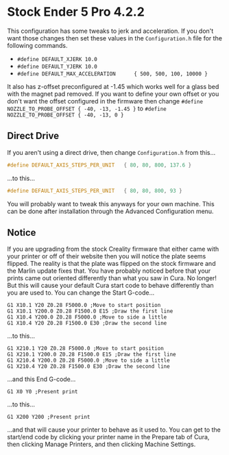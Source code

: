 # Stock Ender 5 Pro 4.2.2

This configuration has some tweaks to jerk and acceleration. If you don't want those changes then set these values in the `Configuration.h` file for the following commands.

- `#define DEFAULT_XJERK 10.0`
- `#define DEFAULT_YJERK 10.0`
- `#define DEFAULT_MAX_ACCELERATION      { 500, 500, 100, 10000 }`

It also has z-offset preconfigured at -1.45 which works well for a glass bed with the magnet pad removed. If you want to define your own offset or you don't want the offset configured in the firmware then change `#define NOZZLE_TO_PROBE_OFFSET { -40, -13, -1.45 }` to `#define NOZZLE_TO_PROBE_OFFSET { -40, -13, 0 }`

## Direct Drive

If you aren't using a direct drive, then change `Configuration.h` from this…

```cpp
#define DEFAULT_AXIS_STEPS_PER_UNIT   { 80, 80, 800, 137.6 }
```

…to this…

```cpp
#define DEFAULT_AXIS_STEPS_PER_UNIT   { 80, 80, 800, 93 }
```

You will probably want to tweak this anyways for your own machine. This can be done after installation through the Advanced Configuration menu.

## Notice

If you are upgrading from the stock Creality firmware that either came with your printer or off of their website then you will notice the plate seems flipped. The reality is that the plate was flipped on the stock firmware and the Marlin update fixes that. You have probably noticed before that your prints came out oriented differently than what you saw in Cura. No longer! But this will cause your default Cura start code to behave differently than you are used to. You can change the Start G-code…

```
G1 X10.1 Y20 Z0.28 F5000.0 ;Move to start position
G1 X10.1 Y200.0 Z0.28 F1500.0 E15 ;Draw the first line
G1 X10.4 Y200.0 Z0.28 F5000.0 ;Move to side a little
G1 X10.4 Y20 Z0.28 F1500.0 E30 ;Draw the second line
```

…to this…

```
G1 X210.1 Y20 Z0.28 F5000.0 ;Move to start position
G1 X210.1 Y200.0 Z0.28 F1500.0 E15 ;Draw the first line
G1 X210.4 Y200.0 Z0.28 F5000.0 ;Move to side a little
G1 X210.4 Y20 Z0.28 F1500.0 E30 ;Draw the second line
```

…and this End G-code…

`G1 X0 Y0 ;Present print`

…to this…

`G1 X200 Y200 ;Present print`

…and that will cause your printer to behave as it used to. You can get to the start/end code by clicking your printer name in the Prepare tab of Cura, then clicking Manage Printers, and then clicking Machine Settings.
